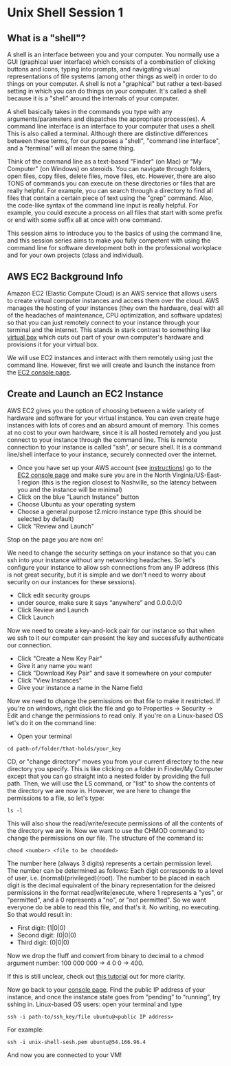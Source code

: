# Unix Shell Session 1

## What is a "shell"?

A shell is an interface between you and your computer. You normally use a GUI (graphical user interface) which consists of a combination of clicking buttons and icons, typing into prompts, and navigating visual representations of file systems (among other things as well) in order to do things on your computer. A shell is not a "graphical" but rather a text-based setting in which you can do things on your computer. It's called a shell because it is a "shell" around the internals of your computer. 

A shell basically takes in the commands you type with any arguments/parameters and dispatches the appropriate process(es). A command line interface is an interface to your computer that uses a shell. This is also called a terminal. Although there are distinctive differences between these terms, for our purposes a "shell", "command line interface", and a "terminal" will all mean the same thing.

Think of the command line as a text-based "Finder" (on Mac) or "My Computer" (on Windows) on steroids. You can navigate through folders, open files, copy files, delete files, move files, etc. However, there are also TONS of commands you can execute on these directories or files that are really helpful. For example, you can search through a directory to find all files that contain a certain piece of text using the "grep" command. Also, the code-like syntax of the command line input is really helpful. For example, you could execute a process on all files that start with some prefix or end with some suffix all at once with one command.

This session aims to introduce you to the basics of using the command line, and this session series aims to make you fully competent with using the command line for software development both in the professional workplace and for your own projects (class and individual). 

## AWS EC2 Background Info

Amazon EC2 (Elastic Compute Cloud) is an AWS service that allows users to create virtual computer instances and access them over the cloud.  AWS manages the hosting of your instances (they own the hardware, deal with all of the headaches of maintenance, CPU optimization, and software updates) so that you can just remotely connect to your instance through your terminal and the internet. This stands in stark contrast to something like [virtual box](http://virtualbox.org) which cuts out part of your own computer's hardware and provisions it for your virtual box.

We will use EC2 instances and interact with them remotely using just the command line. However, first we will create and launch the instance from the [EC2 console page](https://console.aws.amazon.com/ec2/v2/home?region=us-east-1). 




## Create and Launch an EC2 Instance

AWS EC2 gives you the option of choosing between a wide variety of hardware and software for your virtual instance. You can even create huge instances with lots of cores and an absurd amount of memory. This comes at no cost to your own hardware, since it is all hosted remotely and you just connect to your instance through the command line. This is remote connection to your instance is called "ssh", or secure shell. It is a command line/shell interface to your instance, securely connected over the internet.

* Once you have set up your AWS account (see [instructions](http://vandyapps.club/post/2016/09/01/unix-shell-session-setup-instructions)) go to the [EC2 console page](https://console.aws.amazon.com/ec2/v2/home?region=us-east-1) and make sure you are in the North Virginia/US-East-1 region (this is the region closest to Nashville, so the latency between you and the instance will be minimal)
* Click on the blue "Launch Instance" button
* Choose Ubuntu as your operating system
* Choose a general purpose t2.micro instance type (this should be selected by default)
* Click "Review and Launch"
  
Stop on the page you are now on!

We need to change the security settings on your instance so that you can ssh into your instance without any networking headaches. So let's configure your instance to allow ssh connections from any IP address (this is not great security, but it is simple and we don't need to worry about security on our instances for these sessions).


* Click edit security groups
* under source, make sure it says “anywhere” and 0.0.0.0/0
* Click Review and Launch
* Click Launch

Now we need to create a key-and-lock pair for our instance so that when we ssh to it our computer can present the key and successfully authenticate our connection.

* Click "Create a New Key Pair"
* Give it any name you want
* Click "Download Key Pair" and save it somewhere on your computer
* Click "View Instances"
* Give your instance a name in the Name field

Now we need to change the permissions on that file to make it restricted. If you're on windows, right click the file and go to Properties -> Security -> Edit and change the permissions to read only. If you're on a Linux-based OS let's do it on the command line:

* Open your terminal
```
cd path-of/folder/that-holds/your_key
```
CD, or "change directory" moves you from your current directory to the new directory you specify. This is like clicking on a folder in Finder/My Computer except that you can go straight into a nested folder by providing the full path. Then, we will use the LS command, or "list" to show the contents of the directory we are now in. However, we are here to change the permissions to a file, so let's type:
```
ls -l
```
This will also show the read/write/execute permissions of all the contents of the directory we are in. Now we want to use the CHMOD command to change the permissions on our file. The structure of the command is:
```
chmod <number> <file to be chmodded>
```
The number here (always 3 digits) represents a certain permission level. The number can be determined as follows: Each digit corresponds to a level of user, i.e. (normal)(privileged)(root). The number to be placed in each digit is the decimal equivalent of the binary representation for the deisred permissions in the format read|write|execute, where 1 represents a "yes", or "permitted", and a 0 represents a "no", or "not permitted". So we want everyone do be able to read this file, and that's it. No writing, no executing. So that would result in:
* First digit: (1|0|0)
* Second digit: (0|0|0)
* Third digit: (0|0|0)

Now we drop the fluff and convert from binary to decimal to a chmod argument number:
100 000 000 -> 4 0 0 -> 400.

If this is still unclear, check out [this tutorial](http://www.tutorialspoint.com/unix/unix-file-permission.htm) out for more clarity.

Now go back to your [console page](https://console.aws.amazon.com/ec2/v2/home?region=us-east-1). Find the public IP address of your instance, and once the instance state goes from “pending” to “running”, try sshing in. Linux-based OS users: open your terminal and type
```
ssh -i path-to/ssh_key/file ubuntu@<public IP address>
```
For example:
```
ssh -i unix-shell-sesh.pem ubuntu@54.166.96.4
```

And now you are connected to your VM!